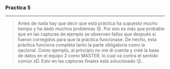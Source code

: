 ### Practica 5

----------

> Antes de nada hay que decir que esta práctica ha supuesto mucho tiempo y ha dado muchos problemas :rage:. Por eso es más que probable que en las capturas de ejemplo se observen fallos que después sí fueron corregidos para que la práctica funcionase. De hecho, esta práctica funciona completa tanto la parte obligatoria como la opcional. 
> Como ejemplo, al principio no me di cuenta y creé la base de datos en el equipo 2 como MASTER, lo cual va contra el sentido común xD. Esto en las capturas finales está solucionado :relieved:.

